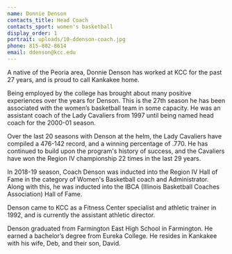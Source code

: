 ```yaml
---
name: Donnie Denson
contacts_title: Head Coach
contacts_sport: women's basketball
display_order: 1
portrait: uploads/10-ddenson-coach.jpg
phone: 815‑802‑8614
email: ddenson@kcc.edu
---
```


A native of the Peoria area, Donnie Denson has worked at KCC for the past 27 years, and is proud to call Kankakee home.

Being employed by the college has brought about many positive experiences over the years for Denson. This is the 27th season he has been associated with the women’s basketball team in some capacity. He was an assistant coach of the Lady Cavaliers from 1997 until being named head coach for the 2000-01 season.

Over the last 20 seasons with Denson at the helm, the Lady Cavaliers have compiled a 476-142 record, and a winning percentage of .770. He has continued to build upon the program's history of success, and the Cavaliers have won the Region IV championship 22 times in the last 29 years.

In 2018-19 season, Coach Denson was inducted into the Region IV Hall of Fame in the category of Women's Basketball coach and Administrator. Along with this, he was inducted into the IBCA (Illinois Basketball Coaches Association) Hall of Fame.

Denson came to KCC as a Fitness Center specialist and athletic trainer in 1992, and is currently the assistant athletic director.

Denson graduated from Farmington East High School in Farmington. He earned a bachelor’s degree from Eureka College. He resides in Kankakee with his wife, Deb, and their son, David.